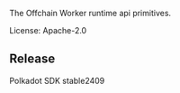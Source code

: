 The Offchain Worker runtime api primitives.

License: Apache-2.0


## Release

Polkadot SDK stable2409
